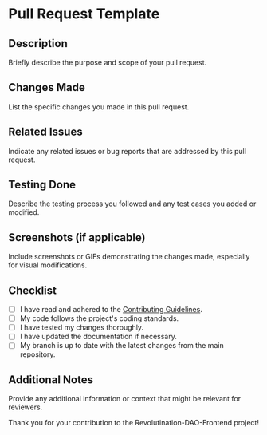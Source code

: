 # Pull Request Template

## Description

Briefly describe the purpose and scope of your pull request.

## Changes Made

List the specific changes you made in this pull request.

## Related Issues

Indicate any related issues or bug reports that are addressed by this pull request.

## Testing Done

Describe the testing process you followed and any test cases you added or modified.

## Screenshots (if applicable)

Include screenshots or GIFs demonstrating the changes made, especially for visual modifications.

## Checklist

- [ ] I have read and adhered to the [Contributing Guidelines](CONTRIBUTING.md).
- [ ] My code follows the project's coding standards.
- [ ] I have tested my changes thoroughly.
- [ ] I have updated the documentation if necessary.
- [ ] My branch is up to date with the latest changes from the main repository.

## Additional Notes

Provide any additional information or context that might be relevant for reviewers.

Thank you for your contribution to the Revolutination-DAO-Frontend project!
